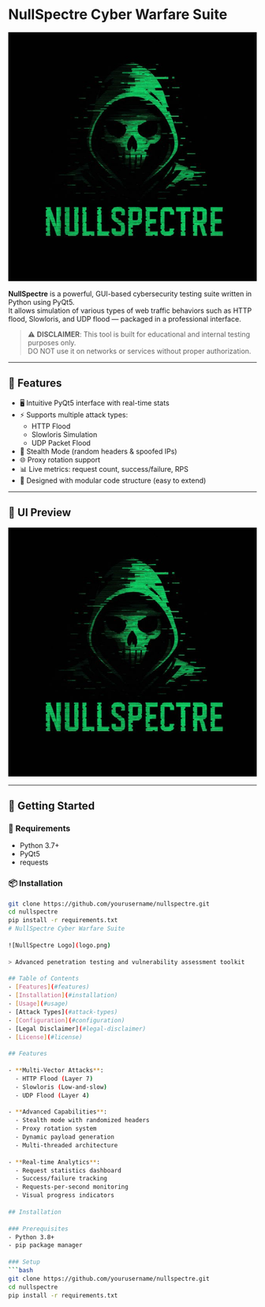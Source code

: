 # NullSpectre Cyber Warfare Suite

![banner](https://github.com/NullSpectres/DoS_NullSpectre/blob/main/NullSpectre.jpg) <!-- Optional: replace with actual image -->

**NullSpectre** is a powerful, GUI-based cybersecurity testing suite written in Python using PyQt5.  
It allows simulation of various types of web traffic behaviors such as HTTP flood, Slowloris, and UDP flood — packaged in a professional interface.

> ⚠️ **DISCLAIMER**: This tool is built for educational and internal testing purposes only.  
> DO NOT use it on networks or services without proper authorization.

---

## 🔧 Features

- 🖥️ Intuitive PyQt5 interface with real-time stats
- ⚡ Supports multiple attack types:
  - HTTP Flood
  - Slowloris Simulation
  - UDP Packet Flood
- 🧠 Stealth Mode (random headers & spoofed IPs)
- 🌐 Proxy rotation support
- 📊 Live metrics: request count, success/failure, RPS
- 💾 Designed with modular code structure (easy to extend)

---

## 📸 UI Preview

![NullSpectre GUI](https://github.com/NullSpectres/DoS_NullSpectre/blob/main/NullSpectre.jpg) <!-- Optional: replace with screenshot -->

---

## 🚀 Getting Started

### 🔗 Requirements

- Python 3.7+
- PyQt5
- requests

### 📦 Installation

```bash
git clone https://github.com/yourusername/nullspectre.git
cd nullspectre
pip install -r requirements.txt
# NullSpectre Cyber Warfare Suite

![NullSpectre Logo](logo.png)

> Advanced penetration testing and vulnerability assessment toolkit

## Table of Contents
- [Features](#features)
- [Installation](#installation)
- [Usage](#usage)
- [Attack Types](#attack-types)
- [Configuration](#configuration)
- [Legal Disclaimer](#legal-disclaimer)
- [License](#license)

## Features

- **Multi-Vector Attacks**:
  - HTTP Flood (Layer 7)
  - Slowloris (Low-and-slow)
  - UDP Flood (Layer 4)

- **Advanced Capabilities**:
  - Stealth mode with randomized headers
  - Proxy rotation system
  - Dynamic payload generation
  - Multi-threaded architecture

- **Real-time Analytics**:
  - Request statistics dashboard
  - Success/failure tracking
  - Requests-per-second monitoring
  - Visual progress indicators

## Installation

### Prerequisites
- Python 3.8+
- pip package manager

### Setup
```bash
git clone https://github.com/yourusername/nullspectre.git
cd nullspectre
pip install -r requirements.txt
